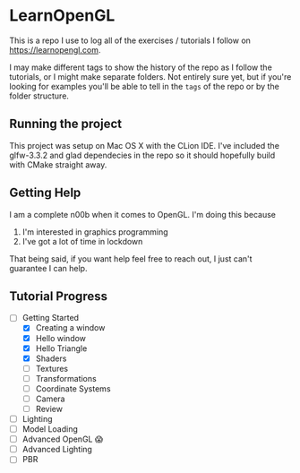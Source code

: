 # LearnOpenGL

This is a repo I use to log all of the exercises / tutorials I follow on https://learnopengl.com.

I may make different tags to show the history of the repo as I follow the tutorials, or I might make separate folders. Not entirely sure yet, but if you're looking for examples you'll be able to tell in the `tags` of the repo or by the folder structure.


## Running the project
This project was setup on Mac OS X with the CLion IDE. I've included the glfw-3.3.2 and glad dependecies in the repo so it should hopefully build with CMake straight away.

## Getting Help
I am a complete n00b when it comes to OpenGL. I'm doing this because 
1. I'm interested in graphics programming
2. I've got a lot of time in lockdown

That being said, if you want help feel free to reach out, I just can't guarantee I can help.

## Tutorial Progress
- [ ] Getting Started
    - [x] Creating a window
    - [x] Hello window
    - [x] Hello Triangle
    - [x] Shaders
    - [ ] Textures
    - [ ] Transformations
    - [ ] Coordinate Systems
    - [ ] Camera
    - [ ] Review 
- [ ] Lighting
- [ ] Model Loading
- [ ] Advanced OpenGL 😱
- [ ] Advanced Lighting
- [ ] PBR 